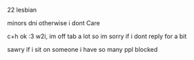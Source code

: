 22 lesbian

minors dni otherwise i dont Care

c+h ok :3 w2i, im off tab a lot so im sorry if i dont reply for a bit

sawry if i sit on someone i have so many ppl blocked
